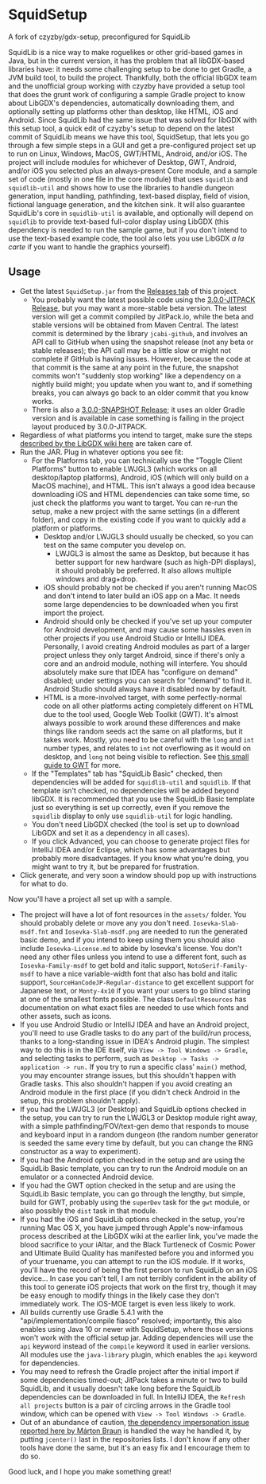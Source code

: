 # SquidSetup
A fork of czyzby/gdx-setup, preconfigured for SquidLib

SquidLib is a nice way to make roguelikes or other grid-based games in Java, but in the
current version, it has the problem that all libGDX-based libraries have: it needs some
challenging setup to be done to get Gradle, a JVM build tool, to build the project.
Thankfully, both the official libGDX team and the unofficial group working with czyzby
have provided a setup tool that does the grunt work of configuring a sample Gradle
project to know about LibGDX's dependencies, automatically downloading them, and optionally
setting up platforms other than desktop, like HTML, iOS and Android. Since SquidLib had the
same issue that was solved for libGDX with this setup tool, a quick edit of czyzby's setup
to depend on the latest commit of SquidLib means we have this tool, SquidSetup, that lets
you go through a few simple steps in a GUI and get a pre-configured project set up to run
on Linux, Windows, MacOS, GWT/HTML, Android, and/or iOS. The project will include modules
for whichever of Desktop, GWT, Android, and/or iOS you selected plus an always-present Core
module, and a sample set of code (mostly in one file in the core module) that uses `squidlib`
and `squidlib-util` and shows how to use the libraries to handle dungeon generation, input
handling, pathfinding, text-based display, field of vision, fictional language generation,
and the kitchen sink. It will also guarantee SquidLib's core in `squidlib-util` is available,
and optionally will depend on `squidlib` to provide text-based full-color display using
LibGDX (this dependency is needed to run the sample game, but if you don't intend to use the
text-based example code, the tool also lets you use LibGDX _a la carte_ if you want to
handle the graphics yourself).

## Usage

  - Get the latest `SquidSetup.jar` from the [Releases tab](https://github.com/tommyettinger/SquidSetup/releases) of this project.
    - You probably want the latest possible code using the [3.0.0-JITPACK Release](https://github.com/tommyettinger/SquidSetup/releases/tag/v3.0.0-JITPACK),
      but you may want a more-stable beta version. The latest version will get a commit compiled by JitPack.io, while the beta and stable versions
      will be obtained from Maven Central. The latest commit is determined by the library `jcabi-github`, and involves an API call to GitHub when using
      the snapshot release (not any beta or stable releases); the API call may be a little slow or might not complete if GitHub is having issues. However,
      because the code at that commit is the same at any point in the future, the snapshot commits won't "suddenly stop working" like a dependency
      on a nightly build might; you update when you want to, and if something breaks, you can always go back to an older commit that you know works.
    - There is also a [3.0.0-SNAPSHOT Release](https://github.com/tommyettinger/SquidSetup/releases/tag/v3.0.0-SNAPSHOT); it uses an older Gradle version and
      is available in case something is failing in the project layout produced by 3.0.0-JITPACK.
  - Regardless of what platforms you intend to target, make sure the steps
    [described by the LibGDX wiki here](https://github.com/libgdx/libgdx/wiki/Setting-up-your-Development-Environment-%28Eclipse%2C-Intellij-IDEA%2C-NetBeans%29)
    are taken care of.
  - Run the JAR. Plug in whatever options you see fit:
    - For the Platforms tab, you can technically use the "Toggle Client Platforms" button to enable LWJGL3 (which works
      on all desktop/laptop platforms), Android, iOS (which will only build on a MacOS machine), and HTML. This
      isn't always a good idea because downloading iOS and HTML dependencies can take some time, so just check the
      platforms you want to target. You can re-run the setup, make a new project with the same settings (in a different
      folder), and copy in the existing code if you want to quickly add a platform or platforms.
      - Desktop and/or LWJGL3 should usually be checked, so you can test on the same computer
        you develop on.
        - LWJGL3 is almost the same as Desktop, but because it has better support for new hardware
          (such as high-DPI displays), it should probably be preferred. It also allows multiple windows and drag+drop.
      - iOS should probably not be checked if you aren't running MacOS and don't intend to later build an iOS
        app on a Mac. It needs some large dependencies to be downloaded when you first import the project.
      - Android should only be checked if you've set up your computer for Android development,
        and may cause some hassles even in other projects if you use Android Studio or IntelliJ
        IDEA. Personally, I avoid creating Android modules as part of a larger project unless they only target
        Android, since if there's only a core and an android module, nothing will interfere. You should
        absolutely make sure that IDEA has "configure on demand" disabled; under settings you can search for
        "demand" to find it. Android Studio should always have it disabled now by default.
      - HTML is a more-involved target, with some perfectly-normal code on all other platforms acting completely
        different on HTML due to the tool used, Google Web Toolkit (GWT). It's almost always possible to work around
        these differences and make things like random seeds act the same on all platforms, but it takes work. Mostly,
        you need to be careful with the `long` and `int` number types, and relates to `int` not overflowing as it
        would on desktop, and `long` not being visible to reflection. See [this small guide to GWT](GWT.md) for more.
    - If the "Templates" tab has "SquidLib Basic" checked, then dependencies will be added
      for `squidlib-util` and `squidlib`. If that template isn't checked, no dependencies
      will be added beyond libGDX. It is recommended that you use the SquidLib Basic template
      just so everything is set up correctly, even if you remove the `squidlib` display to
      only use `squidlib-util` for logic handling.
    - You don't need LibGDX checked (the tool is set up to download LibGDX and set it as a
      dependency in all cases).
    - If you click Advanced, you can choose to generate project files for IntelliJ IDEA
      and/or Eclipse, which has some advantages but probably more disadvantages. If you
      know what you're doing, you might want to try it, but be prepared for frustration.
  - Click generate, and very soon a window should pop up with instructions for what to do.
    
Now you'll have a project all set up with a sample.

  - The project will have a lot of font resources in the `assets/` folder. You should probably
    delete or move any you don't need. `Iosevka-Slab-msdf.fnt` and `Iosevka-Slab-msdf.png` are
    needed to run the generated basic demo, and if you intend to keep using them you should
    also include `Iosevka-License.md` to abide by Iosevka's license. You don't need any other
    files unless you intend to use a different font, such as `Iosevka-Family-msdf` to get bold
    and italic support, `NotoSerif-Family-msdf` to have a nice variable-width font that also
    has bold and italic support, `SourceHanCodeJP-Regular-distance` to get excellent support
    for Japanese text, or `Monty-4x10` if you want your users to go blind staring at one of the
    smallest fonts possible. The class `DefaultResources` has documentation on what exact files
    are needed to use which fonts and other assets, such as icons.
  - If you use Android Studio or IntelliJ IDEA and have an Android project, you'll need to use
    Gradle tasks to do any part of the build/run process, thanks to a long-standing issue in
    IDEA's Android plugin.  The simplest way to do this is in the IDE itself, via
    `View -> Tool Windows -> Gradle`, and selecting tasks to perform, such as
    `Desktop -> Tasks -> application -> run.` If you try to run a specific class' `main()`
    method, you may encounter strange issues, but this shouldn't happen with Gradle tasks.
    This also shouldn't happen if you avoid creating an Android module in the first place
    (if you didn't check Android in the setup, this problem shouldn't apply).
  - If you had the LWJGL3 (or Desktop) and SquidLib options checked in the setup, you can try to run the
    LWJGL3 or Desktop module right away, with a simple pathfinding/FOV/text-gen demo that responds to
    mouse and keyboard input in a random dungeon (the random number generator is seeded the
    same every time by default, but you can change the RNG constructor as a way to experiment).
  - If you had the Android option checked in the setup and are using the SquidLib Basic template,
    you can try to run the Android module on an emulator or a connected Android device.
  - If you had the GWT option checked in the setup and are using the SquidLib Basic template,
    you can go through the lengthy, but simple, build for GWT, probably using the `superDev`
    task for the `gwt` module, or also possibly the `dist` task in that module. 
  - If you had the iOS and SquidLib options checked in the setup, you're running Mac OS X,
    you have jumped through Apple's now-infamous process described at the LibGDX wiki at the
    earlier link, you've made the blood sacrifice to your iAltar, and the Black Turtleneck
    of Cosmic Power and Ultimate Build Quality has manifested before you and informed you of
    your truename, you can attempt to run the iOS module. If it works, you'll have the
    record of being the first person to run SquidLib on an iOS device... In case you can't
    tell, I am not terribly confident in the ability of this tool to generate iOS projects
    that work on the first try, though it may be easy enough to modify things in the likely
    case they don't immediately work. The iOS-MOE target is even less likely to work.
  - All builds currently use Gradle 5.4.1 with the "api/implementation/compile fiasco" resolved; importantly,
    this also enables using Java 10 or newer with SquidSetup, where those versions won't work with the official
    setup jar. Adding dependencies will use the `api` keyword instead of the `compile` keyword it used in
    earlier versions. All modules use the `java-library` plugin, which enables the `api` keyword for dependencies.
  - You may need to refresh the Gradle project after the initial import if some dependencies timed-out;
    JitPack takes a minute or two to build SquidLib, and it usually doesn't take long before the SquidLib
    dependencies can be downloaded in full. In IntelliJ IDEA, the `Refresh all projects` button is a pair
    of circling arrows in the Gradle tool window, which can be opened with `View -> Tool Windows -> Gradle`.
  - Out of an abundance of caution, [the dependency impersonation issue reported here by Márton
    Braun](https://blog.autsoft.hu/a-confusing-dependency/) is handled the way he handled it, by putting
    `jcenter()` last in the repositories lists. I don't know if any other tools have done the same, but it's
    an easy fix and I encourage them to do so.
    
Good luck, and I hope you make something great!

